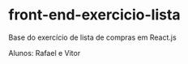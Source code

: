 # front-end-exercicio-lista
Base do exercício de lista de compras em React.js

Alunos: Rafael e Vitor
